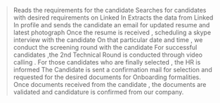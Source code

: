 
>Reads the requirements for the candidate
>Searches for candidates with desired requirements on Linked In
>Extracts the data from Linked In profile and sends the candidate an email for updated resume and latest photograph
>Once the resume is received , scheduling a skype interview with the candidate 
>On that particular date and time , we conduct the screening round with the candidate
>For successful candidates ,the 2nd Technical Round is conducted through video calling .
> For those candidates who are finally selected , the HR is informed 
>The Candidate is sent a confirmation mail for selection and requested for the desired documents for Onboarding formalities.
>Once documents received from the candidate , the documents are validated and candidature is confirmed from our company.
